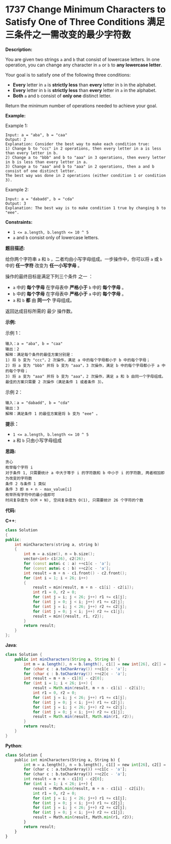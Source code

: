 # 1737 Change Minimum Characters to Satisfy One of Three Conditions 满足三条件之一需改变的最少字符数

__Description:__

You are given two strings `a` and `b` that consist of lowercase letters. In one operation, you can change any character in `a` or `b` to __any lowercase letter__.

Your goal is to satisfy one of the following three conditions:

- __Every__ letter in `a` is __strictly less__ than __every__ letter in `b` in the alphabet.
- __Every__ letter in `b` is __strictly less__ than __every__ letter in `a` in the alphabet.
- __Both__ `a` and `b` consist of __only one__ distinct letter.

Return the minimum number of operations needed to achieve your goal.

__Example:__

Example 1:

```text
Input: a = "aba", b = "caa"
Output: 2
Explanation: Consider the best way to make each condition true:
1) Change b to "ccc" in 2 operations, then every letter in a is less than every letter in b.
2) Change a to "bbb" and b to "aaa" in 3 operations, then every letter in b is less than every letter in a.
3) Change a to "aaa" and b to "aaa" in 2 operations, then a and b consist of one distinct letter.
The best way was done in 2 operations (either condition 1 or condition 3).
```

Example 2:

```text
Input: a = "dabadd", b = "cda"
Output: 3
Explanation: The best way is to make condition 1 true by changing b to "eee".
```

__Constraints:__

- `1 <= a.length, b.length <= 10 ^ 5`
- `a` and `b` consist only of lowercase letters.

__题目描述:__

给你两个字符串 `a` 和 `b` ，二者均由小写字母组成。一步操作中，你可以将 `a` 或 `b` 中的 __任一字符__ 改变为 __任一小写字母__ 。

操作的最终目标是满足下列三个条件 之一 ：

- `a` 中的 __每个字母__ 在字母表中 __严格小于__ `b` 中的 __每个字母__ 。
- `b` 中的 __每个字母__ 在字母表中 __严格小于__ `a` 中的 __每个字母__ 。
- `a` 和 `b` __都__ 由 __同一个__ 字母组成。

返回达成目标所需的 最少 操作数。

__示例:__

示例 1：

```text
输入：a = "aba", b = "caa"
输出：2
解释：满足每个条件的最佳方案分别是：
1) 将 b 变为 "ccc"，2 次操作，满足 a 中的每个字母都小于 b 中的每个字母；
2) 将 a 变为 "bbb" 并将 b 变为 "aaa"，3 次操作，满足 b 中的每个字母都小于 a 中的每个字母；
3) 将 a 变为 "aaa" 并将 b 变为 "aaa"，2 次操作，满足 a 和 b 由同一个字母组成。
最佳的方案只需要 2 次操作（满足条件 1 或者条件 3）。
```

示例 2：

```text
输入：a = "dabadd", b = "cda"
输出：3
解释：满足条件 1 的最佳方案是将 b 变为 "eee" 。
```

__提示：__

- `1 <= a.length, b.length <= 10 ^ 5`
- `a` 和 `b` 只由小写字母组成

__思路:__

```text
贪心
枚举每个字符 i
对于条件 1, 只需要统计 a 中大于等于 i 的字符数和 b 中小于 i 的字符数, 两者相加即为改变的字符数
条件 2 与条件 1 类似
条件 3 即 m + n - max_value[i]
枚举所有字符中的最小值即可
时间复杂度为 O(M + N), 空间复杂度为 O(1), 只需要统计 26 个字符的个数
```

__代码:__

__C++__:

```C++
class Solution 
{
public:
    int minCharacters(string a, string b) 
    {
        int m = a.size(), n = b.size();
        vector<int> c1(26), c2(26);
        for (const auto& c : a) ++c1[c - 'a'];
        for (const auto& c : b) ++c2[c - 'a'];
        int result = m + n - c1.front() - c2.front();
        for (int i = 1; i < 26; i++)
        {
            result = min(result, m + n - c1[i] - c2[i]);
            int r1 = 0, r2 = 0;
            for (int j = i; j < 26; j++) r1 += c1[j];
            for (int j = 0; j < i; j++) r1 += c2[j];
            for (int j = i; j < 26; j++) r2 += c2[j];
            for (int j = 0; j < i; j++) r2 += c1[j];
            result = min({result, r1, r2});
        }
        return result;
    }
};
```

__Java__:

```Java
class Solution {
    public int minCharacters(String a, String b) {
        int m = a.length(), n = b.length(), c1[] = new int[26], c2[] = new int[26];
        for (char c : a.toCharArray()) ++c1[c - 'a'];
        for (char c : b.toCharArray()) ++c2[c - 'a'];
        int result = m + n - c1[0] - c2[0];
        for (int i = 1; i < 26; i++) {
            result = Math.min(result, m + n - c1[i] - c2[i]);
            int r1 = 0, r2 = 0;
            for (int j = i; j < 26; j++) r1 += c1[j];
            for (int j = 0; j < i; j++) r1 += c2[j];
            for (int j = i; j < 26; j++) r2 += c2[j];
            for (int j = 0; j < i; j++) r2 += c1[j];
            result = Math.min(result, Math.min(r1, r2));
        }
        return result;
    }
}
```

__Python__:

```Python
class Solution {
    public int minCharacters(String a, String b) {
        int m = a.length(), n = b.length(), c1[] = new int[26], c2[] = new int[26];
        for (char c : a.toCharArray()) ++c1[c - 'a'];
        for (char c : b.toCharArray()) ++c2[c - 'a'];
        int result = m + n - c1[0] - c2[0];
        for (int i = 1; i < 26; i++) {
            result = Math.min(result, m + n - c1[i] - c2[i]);
            int r1 = 0, r2 = 0;
            for (int j = i; j < 26; j++) r1 += c1[j];
            for (int j = 0; j < i; j++) r1 += c2[j];
            for (int j = i; j < 26; j++) r2 += c2[j];
            for (int j = 0; j < i; j++) r2 += c1[j];
            result = Math.min(result, Math.min(r1, r2));
        }
        return result;
    }
}
```

